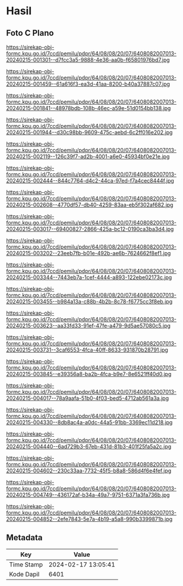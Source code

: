 # Hasil

## Foto C Plano

https://sirekap-obj-formc.kpu.go.id/7ccd/pemilu/pdpr/64/08/08/20/07/6408082007013-20240215-001301--d7fcc3a5-9888-4e36-aa0b-f65801976bd7.jpg

https://sirekap-obj-formc.kpu.go.id/7ccd/pemilu/pdpr/64/08/08/20/07/6408082007013-20240215-001459--61a616f3-ea3d-41aa-8200-b40a37887c07.jpg

https://sirekap-obj-formc.kpu.go.id/7ccd/pemilu/pdpr/64/08/08/20/07/6408082007013-20240215-001841--48978bdb-108b-46ec-a59e-51d0154bb138.jpg

https://sirekap-obj-formc.kpu.go.id/7ccd/pemilu/pdpr/64/08/08/20/07/6408082007013-20240215-001944--d30c98bb-9609-475c-aebd-6c2ff016e202.jpg

https://sirekap-obj-formc.kpu.go.id/7ccd/pemilu/pdpr/64/08/08/20/07/6408082007013-20240215-002119--126c39f7-ad2b-4001-a6e0-45934bf0e21e.jpg

https://sirekap-obj-formc.kpu.go.id/7ccd/pemilu/pdpr/64/08/08/20/07/6408082007013-20240215-002444--844c7764-d4c2-44ca-97ed-f7a4cec8444f.jpg

https://sirekap-obj-formc.kpu.go.id/7ccd/pemilu/pdpr/64/08/08/20/07/6408082007013-20240215-002608--4770df57-db40-4259-83aa-eb5f302af682.jpg

https://sirekap-obj-formc.kpu.go.id/7ccd/pemilu/pdpr/64/08/08/20/07/6408082007013-20240215-003017--69400827-2866-425a-bc12-0190ca3ba3d4.jpg

https://sirekap-obj-formc.kpu.go.id/7ccd/pemilu/pdpr/64/08/08/20/07/6408082007013-20240215-003202--23eeb7fb-b01e-492b-ae6b-7624662f8ef1.jpg

https://sirekap-obj-formc.kpu.go.id/7ccd/pemilu/pdpr/64/08/08/20/07/6408082007013-20240215-003344--7443eb7a-1cef-4444-a893-122ebe02173c.jpg

https://sirekap-obj-formc.kpu.go.id/7ccd/pemilu/pdpr/64/08/08/20/07/6408082007013-20240215-003455--b984a13a-c88b-4b2b-8c78-f6775cc3f8eb.jpg

https://sirekap-obj-formc.kpu.go.id/7ccd/pemilu/pdpr/64/08/08/20/07/6408082007013-20240215-003623--aa33fd33-91ef-47fe-a479-9d5ae57080c5.jpg

https://sirekap-obj-formc.kpu.go.id/7ccd/pemilu/pdpr/64/08/08/20/07/6408082007013-20240215-003731--3caf6553-4fca-40ff-8633-931870b28791.jpg

https://sirekap-obj-formc.kpu.go.id/7ccd/pemilu/pdpr/64/08/08/20/07/6408082007013-20240215-003845--e39356a8-ba2b-4fca-b9e7-8e6521ff40d0.jpg

https://sirekap-obj-formc.kpu.go.id/7ccd/pemilu/pdpr/64/08/08/20/07/6408082007013-20240215-004017--78a9aafa-51b0-4f03-bed5-4712ab561a3a.jpg

https://sirekap-obj-formc.kpu.go.id/7ccd/pemilu/pdpr/64/08/08/20/07/6408082007013-20240215-004330--8db8ac4a-a0dc-44a5-91bb-3369ec11d218.jpg

https://sirekap-obj-formc.kpu.go.id/7ccd/pemilu/pdpr/64/08/08/20/07/6408082007013-20240215-004440--6ad729b3-67eb-431d-81b3-401f25fa5a2c.jpg

https://sirekap-obj-formc.kpu.go.id/7ccd/pemilu/pdpr/64/08/08/20/07/6408082007013-20240215-004602--230c33aa-7732-45f5-b8a8-586d4f6e4fef.jpg

https://sirekap-obj-formc.kpu.go.id/7ccd/pemilu/pdpr/64/08/08/20/07/6408082007013-20240215-004749--436172af-b34a-49a7-9751-6371a3fa736b.jpg

https://sirekap-obj-formc.kpu.go.id/7ccd/pemilu/pdpr/64/08/08/20/07/6408082007013-20240215-004852--2efe7843-5e7a-4b19-a5a8-990b3399871b.jpg


## Metadata

| Key        | Value               |
| ---------- | ------------------- |
| Time Stamp | 2024-02-17 13:05:41 |
| Kode Dapil | 6401                |



